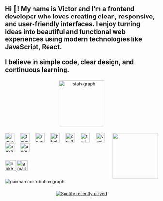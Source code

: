 <h2 align="left">Hi 👋! My name is Victor and I’m a frontend developer who loves creating clean, responsive, and user-friendly interfaces. I enjoy turning ideas into beautiful and functional web experiences using modern technologies like JavaScript, React.<br><br>I believe in simple code, clear design, and continuous learning.</h2>

###

<div align="center">
  <img src="https://github-readme-stats.vercel.app/api?username=victorFish9&hide_title=false&hide_rank=false&show_icons=true&include_all_commits=true&count_private=true&disable_animations=false&theme=codeSTACKr&locale=en&hide_border=false" height="150" alt="stats graph"  />
</div>

###

<img align="right" height="150" src="https://media3.giphy.com/media/SBCEZF6YrxrQVYPElD/200w.gif"  />

###

<div align="left">
    <img src="https://cdn.jsdelivr.net/gh/devicons/devicon/icons/javascript/javascript-original.svg" height="30"
        alt="javascript logo" />
    <img width="12" />
    <img src="https://cdn.jsdelivr.net/gh/devicons/devicon/icons/typescript/typescript-original.svg" height="30"
        alt="typescript logo" />
    <img width="12" />
    <img src="https://cdn.jsdelivr.net/gh/devicons/devicon/icons/react/react-original.svg" height="30"
        alt="react logo" />
    <img width="12" />
    <img src="https://cdn.jsdelivr.net/gh/devicons/devicon/icons/html5/html5-original.svg" height="30"
        alt="html5 logo" />
    <img width="12" />
    <img src="https://cdn.jsdelivr.net/gh/devicons/devicon/icons/css3/css3-original.svg" height="30" alt="css3 logo" />
    <img width="12" />
    <img src="https://cdn.jsdelivr.net/gh/devicons/devicon/icons/tailwindcss/tailwindcss-original-wordmark.svg"
        height="30" alt="tailwindcss logo" />
    <img width="12" />
    <img src="https://cdn.jsdelivr.net/gh/devicons/devicon/icons/vuejs/vuejs-original.svg" height="30"
        alt="vuejs logo" />
    <img width="12" />
    <img src="https://cdn.jsdelivr.net/gh/devicons/devicon/icons/nextjs/nextjs-original.svg" height="30"
        alt="nextjs logo" />
    <img width="12" />
    <img src="https://cdn.jsdelivr.net/gh/devicons/devicon/icons/angularjs/angularjs-original.svg" height="30"
        alt="angularjs logo" />
</div>

###

<div align="left">
    <a href="https://www.linkedin.com/in/victor-cherkasov-621620221/" target="_blank">
        <img src="https://img.shields.io/static/v1?message=LinkedIn&logo=linkedin&label=&color=0077B5&logoColor=white&labelColor=&style=for-the-badge"
            height="35" alt="linkedin logo" />
    </a>
    <a href="mailto:victor.cherkasov@gmail.com" target="_blank">
    <img src="https://img.shields.io/static/v1?message=Gmail&logo=gmail&label=&color=D14836&logoColor=white&labelColor=&style=for-the-badge"
        height="35" alt="gmail logo" />
</a>
</div>

###

<picture>
  <source media="(prefers-color-scheme: dark)" srcset="https://raw.githubusercontent.com/victorFish9/victorFish9/output/pacman-contribution-graph-dark.svg">
  <source media="(prefers-color-scheme: light)" srcset="https://raw.githubusercontent.com/victorFish9/victorFish9/output/pacman-contribution-graph.svg">
  <img alt="pacman contribution graph" src="https://raw.githubusercontent.com/victorFish9/victorFish9/output/pacman-contribution-graph.svg">
</picture>

###

<div align="center">
  <a href="https://open.spotify.com/user/yourbigmama">
    <img src="https://spotify-recently-played-readme.vercel.app/api?user=yourbigmama&count=1&unique=true" alt="Spotify recently played"  />
  </a>
</div>

###
